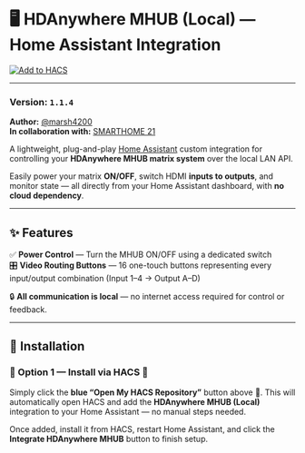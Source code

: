 # 🖥️ HDAnywhere MHUB (Local) — Home Assistant Integration

[![Add to HACS](https://my.home-assistant.io/badges/hacs_repository.svg)](https://my.home-assistant.io/redirect/hacs_repository/?owner=marsh4200&repository=hda_mhub&category=integration)
<a href="https://my.home-assistant.io/redirect/config_flow_start/?domain=hda_mhub" target="_blank">
</a>

---

### Version: `1.1.4`
**Author:** [@marsh4200](https://github.com/marsh4200)  
**In collaboration with:** [SMARTHOME 21](https://smarthome21.co.za)



A lightweight, plug-and-play [Home Assistant](https://www.home-assistant.io/) custom integration for controlling your **HDAnywhere MHUB matrix system** over the local LAN API.

Easily power your matrix **ON/OFF**, switch HDMI **inputs to outputs**, and monitor state — all directly from your Home Assistant dashboard, with **no cloud dependency**.

---

## ✨ Features

✅ **Power Control** — Turn the MHUB ON/OFF using a dedicated switch  
🎛️ **Video Routing Buttons** — 16 one-touch buttons representing every input/output combination (Input 1–4 → Output A–D)  
   

🔒 **All communication is local** — no internet access required for control or feedback.

---

## 🧩 Installation

### 🔹 Option 1 — Install via HACS 🧠

Simply click the **blue “Open My HACS Repository”** button above 🧠.
This will automatically open HACS and add the **HDAnywhere MHUB (Local)** integration to your Home Assistant — no manual steps needed.

Once added, install it from HACS, restart Home Assistant, and click the **Integrate HDAnywhere MHUB** button to finish setup.

